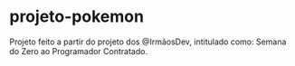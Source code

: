 # projeto-pokemon
Projeto feito a partir do projeto dos @IrmãosDev, intitulado como: Semana do Zero ao Programador Contratado.
